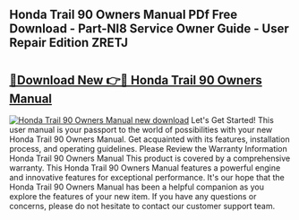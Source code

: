 ## Honda Trail 90 Owners Manual PDf Free Download - Part-NI8 Service Owner Guide - User Repair Edition ZRETJ

# <h2><a href="http://bc21683.oget.top/?id=Honda+Trail+90+Owners+Manual">🔗Download New 👉🔴 Honda Trail 90 Owners Manual</a></h2>

[![Honda Trail 90 Owners Manual new download](https://i.imgur.com/5g1atiW.png)](http://bc21683.oget.top/?id=Honda+Trail+90+Owners+Manual)
Let's Get Started! This user manual is your passport to the world of possibilities with your new Honda Trail 90 Owners Manual. Get acquainted with its features, installation process, and operating guidelines. Please Review the Warranty Information Honda Trail 90 Owners Manual This product is covered by a comprehensive warranty. This Honda Trail 90 Owners Manual features a powerful engine and innovative features for exceptional performance. It's our hope that the Honda Trail 90 Owners Manual has been a helpful companion as you explore the features of your new item. If you have any questions or concerns, please do not hesitate to contact our customer support team.
